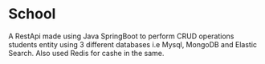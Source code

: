 # School
A RestApi made using Java SpringBoot to perform CRUD operations students entity using 3 different databases i.e Mysql, MongoDB and Elastic Search. Also used Redis for cashe in the same.

